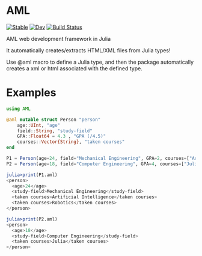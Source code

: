 # AML

[![Stable](https://img.shields.io/badge/docs-stable-blue.svg)](https://aminya.github.io/AML.jl/stable)
[![Dev](https://img.shields.io/badge/docs-dev-blue.svg)](https://aminya.github.io/AML.jl/dev)
[![Build Status](https://travis-ci.com/aminya/AML.jl.svg?branch=master)](https://travis-ci.com/aminya/AML.jl)

AML web development framework in Julia

It automatically creates/extracts HTML/XML files from Julia types!

Use @aml macro to define a Julia type, and then the package automatically creates a xml or html associated with the defined type.

# Examples
```julia
using AML

@aml mutable struct Person "person"
    age::UInt, "age"
    field::String, "study-field"
    GPA::Float64 = 4.3 , "GPA (/4.5)"
    courses::Vector{String}, "taken courses"
end

P1 = Person(age=24, field="Mechanical Engineering", GPA=2, courses=["Artificial Intelligence", "Robotics"])
P2 = Person(age=18, field="Computer Engineering", GPA=4, courses=["Julia"])

julia>print(P1.aml)
<person>
  <age>24</age>
  <study-field>Mechanical Engineering</study-field>
  <taken courses>Artificial Intelligence</taken courses>
  <taken courses>Robotics</taken courses>
</person>

julia>print(P2.aml)
<person>
  <age>18</age>
  <study-field>Computer Engineering</study-field>
  <taken courses>Julia</taken courses>
</person>

```